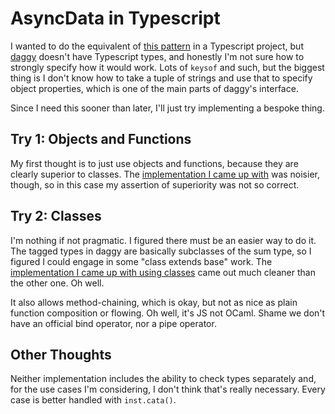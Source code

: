 AsyncData in Typescript
=======================

I wanted to do the equivalent of [this pattern](https://medium.com/javascript-inside/slaying-a-ui-antipattern-in-react-64a3b98242c) in a Typescript project, but [daggy](https://github.com/fantasyland/daggy) doesn't have Typescript types, and honestly I'm not sure how to strongly specify how it would work.  Lots of `keysof` and such, but the biggest thing is I don't know how to take a tuple of strings and use that to specify object properties, which is one of the main parts of daggy's interface.

Since I need this sooner than later, I'll just try implementing a bespoke thing.



## Try 1: Objects and Functions

My first thought is to just use objects and functions, because they are clearly superior to classes.  The [implementation I came up with](./AsyncData%20in%20TypeScript%20Examples/objects-and-functions.ts) was noisier, though, so in this case my assertion of superiority was not so correct.



## Try 2: Classes

I'm nothing if not pragmatic.  I figured there must be an easier way to do it.  The tagged types in daggy are basically subclasses of the sum type, so I figured I could engage in some "class extends base" work.  The [implementation I came up with using classes](./AsyncData%20in%20TypeScript%20Examples/classes.ts) came out much cleaner than the other one.  Oh well.

It also allows method-chaining, which is okay, but not as nice as plain function composition or flowing.  Oh well, it's JS not OCaml.  Shame we don't have an official bind operator, nor a pipe operator.



## Other Thoughts

Neither implementation includes the ability to check types separately and, for the use cases I'm considering, I don't think that's really necessary.  Every case is better handled with `inst.cata()`.
